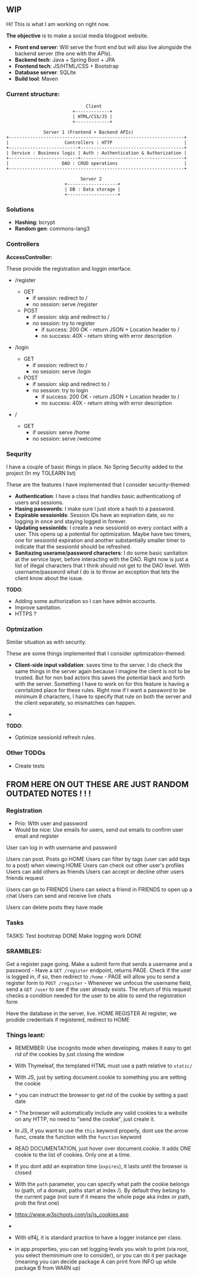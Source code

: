 ## WIP

Hi! This is what I am working on right now.

**The objective** is to make a social media blogpost website.

- **Front end server**: Will serve the front end but will also live alongside the backend server (the one with the APIs).
- **Backend tech**: Java + Spring Boot + JPA
- **Frontend tech**: JS/HTML/CSS + Bootstrap
- **Database server**: SQLite
- **Build tool**: Maven

### Current structure:

```
                              Client
                         +-------------+
                         | HTML/CSS/JS |
                         +-------------+

              Server 1 (Frontend + Backend APIs)
+------------------------------------------------------------------+
|                     Controllers : HTTP                           |
+--------------------------+---------------------------------------+
| Service : Business logic | Auth : Authentication & Authorization |
+--------------------------+---------------------------------------+
|                    DAO : CRUD operations                         |
+------------------------------------------------------------------+

                            Server 2
                      +-------------------+
                      | DB : Data storage |
                      +-------------------+
```

### Solutions
- **Hashing**: bcrypt
- **Random gen**: commons-lang3

### Controllers

**AccessController:**

These provide the registration and loggin interface.

- /register
    - GET
        - if session: redirect to /
        - no session: serve /register
    - POST
        - if session: skip and redirect to /
        - no session: try to register
            - if success: 200 OK - return JSON + Location header to /
            - no success: 40X - return string with error description

- /login
    - GET
        - if session: redirect to /
        - no session: serve /login
    - POST
        - if session: skip and redirect to /
        - no session: try to login
            - if success: 200 OK - return JSON + Location header to /
            - no success: 40X - return string with error description

- /
    - GET
        - if session: serve /home
        - no session: serve /welcome

### Sequrity
I have a couple of basic things in place. No Spring Security added to the project (In my TOLEARN list)

These are the features I have implemented that I consider security-themed:
- **Authentication**: I have a class that handles basic authenticationg of users and sessions.
- **Hasing passwords**: I make sure I just store a hash to a password.
- **Expirable sessionIds**: Session IDs have an expiration date, so no logging in once and staying logged in forever.
- **Updating sessionIds**: I create a new sessionId on every contact with a user. This opens up a potential for optimization. Maybe have two timers, one for sessionId expiration and another substantially smaller timer to indicate that the sessionId should be refreshed.
- **Sanitazing userame/password characters**: I do some basic sanitation at the service layer, before interacting with the DAO. Right now is just a list of illegal characters that I think should not get to the DAO level. With username/password what I do is to throw an exception that lets the client know about the issue.

**TODO**:

- Adding some authorization so I can have admin accounts.
- Improve sanitation.
- HTTPS ?

### Optmization
Similar situation as with security.

These are some things implemented that I consider optimization-themed:
- **Client-side input validation**: saves time to the server. I do check the same things in the server again because I imagine the client is not to be trusted. But for non bad actors this saves the potential back and forth with the server. Something I have to work on for this feature is having a cenrtalized place for these rules. Right now if I want a password to be minimum 8 characters, I have to specify that rule on both the server and the client separately, so mismatches can happen.

- 

**TODO**:

- Optimize sessionId refresh rules.

### Other TODOs

- Create tests

## FROM HERE ON OUT THESE ARE JUST RANDOM OUTDATED NOTES ! ! !

### Registration

- Prio: WIth user and password
- Would be nice: Use emails for users, send out emails to confirm user email and register

User can log in with username and password

Users can post. Posts go HOME
Users can filter by tags (user can add tags to a post) when viewing HOME
Users can check out other user's profiles
Users can add others as friends
Users can accept or decline other users friends request

Users can go to FRIENDS
Users can select a friend in FRIENDS to open up a chat
Users can send and receive live chats

Users can delete posts they have made


### Tasks

TASKS:
Test bootstrap      DONE
Make logging work   DONE



### SRAMBLES:
Get a register page going. Make a submit form that sends a username and a password
    - Have a `GET /register` endpoint, returns PAGE. Check if the user is logged in, if so, then redirect to `/home`
    - PAGE will allow you to send a register form to `POST /register`
    - Whenever we unfocus the username field, send a `GET /user` to see if the user already exists. The return of this request checks a condition needed for the user to be able to send the registration form
    
Have the database in the server, live.
HOME
REGISTER
At register, we prodide credentials
if registered, redirect to HOME



### Things leant:
- REMEMBER: Use incognito mode when developing, makes it easy to get rid of the cookies by just closing the window
- With Thymeleaf, the templated HTML must use a path relative to `static/`
- With JS, just by setting document.cookie to something you are setting the cookie
- ^ you can instruct the browser to get rid of the cookie by setting a past date
- ^ The browser will automatically include any valid cookies to a website on any HTTP, no need to "send the cookie", just create it.
- In JS, if you want to use the `this` keyword properly, dont use the arrow func, create the function with the `function` keyword
- READ DOCUMENTATION, just hover over document.cookie. it adds ONE cookie to the list of cookies. Only one at a time.
- If you dont add an expiration time (`expires`), it lasts until the browser is closed
- With the `path` parameter, you can specify what path the cookie belongs to (path, of a domain, paths start at index /). By default they belong to the current page (not sure if it means the whole page aka index or path, prob the first one)
- https://www.w3schools.com/js/js_cookies.asp
- 



- With slf4j, it is standard practice to have a logger instance per class.
- in app.properties, you can set logging levels you wish to print (via root, you select theminimum one to consider), or you can do it per package (meaning you can decide package A can print from INFO up while package B from WARN up)

